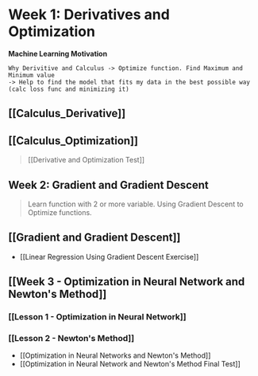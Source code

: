 # Week 1: Derivatives and Optimization
**Machine Learning Motivation**
```ad-faq
Why Derivitive and Calculus -> Optimize function. Find Maximum and Minimum value
-> Help to find the model that fits my data in the best possible way (calc loss func and minimizing it)
```
## [[Calculus_Derivative]]
## [[Calculus_Optimization]]
> [[Derivative and Optimization Test]]

## Week 2: Gradient and Gradient Descent
> Learn function with 2 or more variable. 
> Using Gradient Descent to Optimize functions.
## [[Gradient and Gradient Descent]]
+ [[Linear Regression Using Gradient Descent Exercise]]

## [[Week 3 - Optimization in Neural Network and Newton's Method]]

### [[Lesson 1 - Optimization in Neural Network]]
### [[Lesson 2 - Newton's Method]]
+ [[Optimization in Neural Networks and Newton's Method]]
+ [[Optimization in Neural Network and Newton's Method Final Test]]


